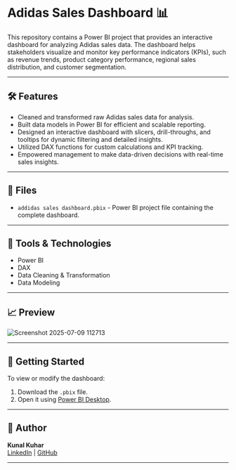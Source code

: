 
# Adidas Sales Dashboard 📊

This repository contains a Power BI project that provides an interactive dashboard for analyzing Adidas sales data. The dashboard helps stakeholders visualize and monitor key performance indicators (KPIs), such as revenue trends, product category performance, regional sales distribution, and customer segmentation.

---

## 🛠️ Features
- Cleaned and transformed raw Adidas sales data for analysis.
- Built data models in Power BI for efficient and scalable reporting.
- Designed an interactive dashboard with slicers, drill-throughs, and tooltips for dynamic filtering and detailed insights.
- Utilized DAX functions for custom calculations and KPI tracking.
- Empowered management to make data-driven decisions with real-time sales insights.

---

## 📂 Files
- `addidas sales dashboard.pbix` - Power BI project file containing the complete dashboard.

---

## 📌 Tools & Technologies
- Power BI
- DAX
- Data Cleaning & Transformation
- Data Modeling

---

## 📈 Preview
![Screenshot 2025-07-09 112713](https://github.com/user-attachments/assets/92677c66-4704-442e-af4a-bc4a54572469)


---

## 🚀 Getting Started
To view or modify the dashboard:
1. Download the `.pbix` file.
2. Open it using [Power BI Desktop](https://powerbi.microsoft.com/desktop/).

---

## 👤 Author
**Kunal Kuhar**  
[LinkedIn](https://www.linkedin.com/in/kunal-kuhad-160966219) | [GitHub](https://github.com/kunalkuhad)

---
